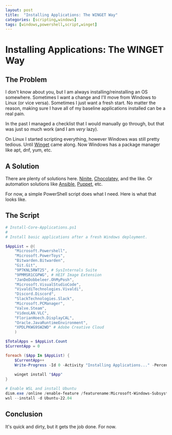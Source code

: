 ```yaml
---
layout: post
title:  "Installing Applications: The WINGET Way"
categories: [scripting,windows]
tags: [windows,powershell,script,winget]
---
```


# Installing Applications: The WINGET Way

## The Problem

I don't know about you, but I am always installing/reinstalling an OS somewhere. Sometimes I want a change and I'll move from Windows to Linux (or vice versa). Sometimes I just want a fresh start. No matter the reason, making sure I have all of my baseline applications installed can be a real pain.

In the past I managed a checklist that I would manually go through, but that was just so much work (and I am *very* lazy).

On Linux I started scripting everything, however Windows was still pretty tedious. Until [Winget](https://learn.microsoft.com/en-us/windows/package-manager/winget/) came along. Now Windows has a package manager like apt, dnf, yum, etc. 

## A Solution

There are plenty of solutions here. [Ninite](https://ninite.com), [Chocolatey](https://chocolatey.org), and the like. Or automation solutions like [Ansible](https://www.ansible.com), [Puppet](https://www.puppet.com), etc.

For now, a simple PowerShell script does what I need. Here is what that looks like.

## The Script

```powershell
# Install-Core-Applications.ps1
#
# Install basic applications after a fresh Windows deployment.

$AppList = @(
    "Microsoft.Powershell",
    "Microsoft.PowerToys",
    "Bitwarden.Bitwarden",
    "Git.Git",
    "9P7KNL5RWT25", # SysInternals Suite
    "9PMMSR1CGPWG", # HEIF Image Extension
    "JanDeDobbeleer.OhMyPosh",
    "Microsoft.VisualStudioCode",
    "VivaldiTechnologies.Vivaldi",
    "Discord.Discord",
    "SlackTechnologies.Slack",
    "Microsoft.PCManager",
    "Valve.Steam",
    "VideoLAN.VLC",
    "FlorianHoech.DisplayCAL",
    "Oracle.JavaRuntimeEnvironment",
    "XPDLPKWG9SW2WD" # Adobe Creative Cloud
    )

$TotalApps = $AppList.Count
$CurrentApp = 0

foreach ($App In $AppList) {
    $CurrentApp++
    Write-Progress -Id 0 -Activity "Installing Applications..." -PercentComplete ($CurrentApp/$TotalApps*100) -Status "Installing $App"
 
    winget install "$App"
}

# Enable WSL and install Ubuntu
dism.exe /online /enable-feature /featurename:Microsoft-Windows-Subsystem-Linux /all /norestart
wsl --install -d Ubuntu-22.04
```

## Conclusion

It's quick and dirty, but it gets the job done. For now.